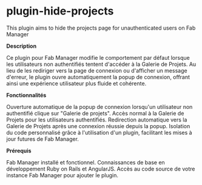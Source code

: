 # plugin-hide-projects
This plugin aims to hide the projects page for unauthenticated users on Fab Manager

<b>Description</b>

Ce plugin pour Fab Manager modifie le comportement par défaut lorsque les utilisateurs non authentifiés tentent d'accéder à la Galerie de Projets. Au lieu de les rediriger vers la page de connexion ou d'afficher un message d'erreur, le plugin ouvre automatiquement la popup de connexion, offrant ainsi une expérience utilisateur plus fluide et cohérente.

<b>Fonctionnalités</b>

Ouverture automatique de la popup de connexion lorsqu'un utilisateur non authentifié clique sur "Galerie de projets".
Accès normal à la Galerie de Projets pour les utilisateurs authentifiés.
Redirection automatique vers la Galerie de Projets après une connexion réussie depuis la popup.
Isolation du code personnalisé grâce à l'utilisation d'un plugin, facilitant les mises à jour futures de Fab Manager.

<b>Prérequis</b>

Fab Manager installé et fonctionnel.
Connaissances de base en développement Ruby on Rails et AngularJS.
Accès au code source de votre instance Fab Manager pour ajouter le plugin.
